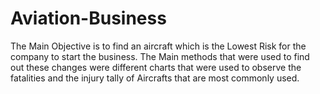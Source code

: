 # Aviation-Business
The Main Objective  is to find an aircraft which is the Lowest Risk for the company to start the business.
The Main methods that were used to find out these changes were different charts that were used to observe the fatalities and the injury tally of Aircrafts that are most commonly used.
